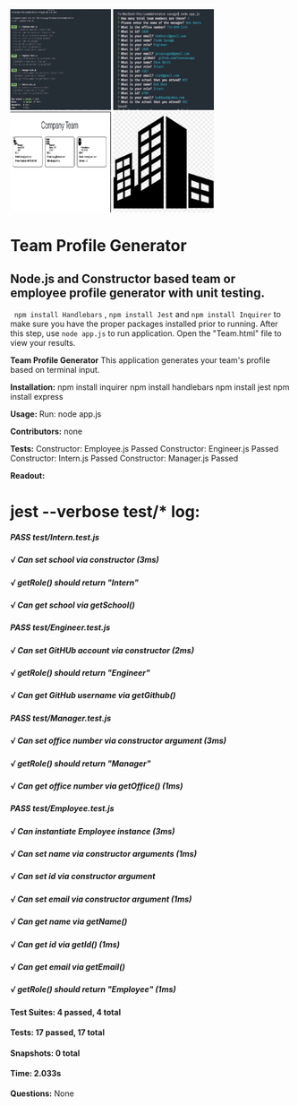 <div>
<img src= "/Assets/test results.jpg" alt="test screen shot" height="180" width="180">
 <img src= "Assets/app questions from terminal.jpg" alt="terminal questions screen shot" height="180" width="180">
 <img src= "Assets/team generator demo pic.png" alt="app screen shot" height="180" width="180">
 <img src= "Assets/favicon.png" alt="favicon image" height="180" width="180">
<!-- img {
  display: inline-block;
} -->
 </div>

# Team Profile Generator
## Node.js and Constructor based team or employee profile generator with unit testing.
``` npm install Handlebars``` , ``` npm install Jest ``` and ``` npm install Inquirer ``` to make sure you have the proper packages installed prior to running.
After this step, use ``` node app.js ``` to run application. Open the "Team.html" file to view your results.


__Team Profile Generator__
 This application generates your team's profile based on terminal input.

__Installation:__
npm install inquirer
npm install handlebars
npm install jest
npm install express

__Usage:__
Run: node app.js

__Contributors:__
none

__Tests:__
Constructor: Employee.js Passed
Constructor: Engineer.js Passed
Constructor: Intern.js Passed
Constructor: Manager.js Passed

__Readout:__
 # jest --verbose test/* log: 
 ##### PASS  test/Intern.test.js  
 ##### √ Can set school via constructor (3ms)
 ##### √ getRole() should return "Intern"
 ##### √ Can get school via getSchool()

 ##### PASS  test/Engineer.test.js
 ##### √ Can set GitHUb account via constructor (2ms)
 ##### √ getRole() should return "Engineer"
 ##### √ Can get GitHub username via getGithub()

##### PASS  test/Manager.test.js
##### √ Can set office number via constructor argument (3ms)
##### √ getRole() should return "Manager"
#####  √ Can get office number via getOffice() (1ms)

##### PASS  test/Employee.test.js
##### √ Can instantiate Employee instance (3ms)
##### √ Can set name via constructor arguments (1ms)
##### √ Can set id via constructor argument
##### √ Can set email via constructor argument (1ms)
##### √ Can get name via getName()
##### √ Can get id via getId() (1ms)
##### √ Can get email via getEmail()
##### √ getRole() should return "Employee" (1ms)

#### Test Suites: 4 passed, 4 total
#### Tests:       17 passed, 17 total
#### Snapshots:   0 total
#### Time:        2.033s

__Questions:__
None


